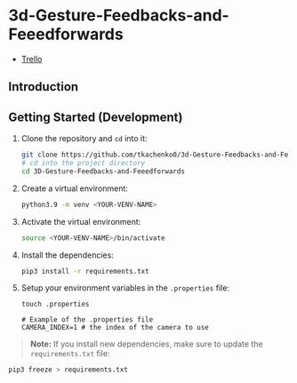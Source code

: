# 3d-Gesture-Feedbacks-and-Feeedforwards

- [Trello](https://trello.com/b/z04Zwrf2/uit-project)

## Introduction

## Getting Started (Development)

1. Clone the repository and `cd` into it:

    ```bash
    git clone https://github.com/tkachenko0/3d-Gesture-Feedbacks-and-Feeedforwards.git
    # cd into the project directory
    cd 3D-Gesture-Feedbacks-and-Feeedforwards
    ```

2. Create a virtual environment:

    ```bash
    python3.9 -m venv <YOUR-VENV-NAME>
    ```

3. Activate the virtual environment:

    ```bash
    source <YOUR-VENV-NAME>/bin/activate
    ```

4. Install the dependencies:

    ```bash
    pip3 install -r requirements.txt
    ```

5. Setup your environment variables in the `.properties` file:

    ```
    touch .properties
    ```

    ```properties
    # Example of the .properties file
    CAMERA_INDEX=1 # the index of the camera to use
    ```

> **Note:** If you install new dependencies, make sure to update the `requirements.txt` file:

```bash
pip3 freeze > requirements.txt
```